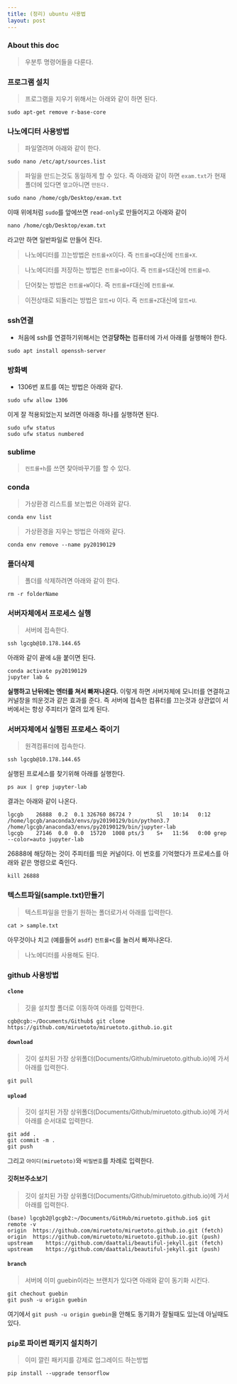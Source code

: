 ```yaml
---
title: (정리) ubuntu 사용법
layout: post 
---
```


### About this doc

> 우분투 명령어들을 다룬다. 


### 프로그램 설치 
>  프로그램을 지우기 위해서는 아래와 같이 하면 된다. 
```
sudo apt-get remove r-base-core
```

### 나노에디터 사용방법  
> 파일열려며 아래와 같이 한다. 
```
sudo nano /etc/apt/sources.list
```

> 파일을 만드는것도 동일하게 할 수 있다. 즉 아래와 같이 하면 `exam.txt`가 현재 폴더에 있다면 `열고`아니면 `만든다.`
```
sudo nano /home/cgb/Desktop/exam.txt
```
이때 위에처럼 `sudo`를 앞에쓰면 `read-only`로 만들어지고 아래와 같이 
```
nano /home/cgb/Desktop/exam.txt
```
라고만 하면 일반파일로 만들어 진다. 

> 나노에디터를 끄는방법은 `컨트롤+X`이다. 즉 `컨트롤+Q`대신에 `컨트롤+X`. 

> 나노에디터를 저장하는 방법은 `컨트롤+O`이다. 즉 `컨트롤+S`대신에 `컨트롤+O`.

> 단어찾는 방법은 `컨트롤+W`이다. 즉 `컨트롤+F`대신에 `컨트롤+W`. 

> 이전상태로 되돌리는 방법은 `알트+U` 이다. 즉 `컨트롤+Z`대신에 `알트+U`. 

### ssh연결 
- 처음에 ssh를 연결하기위해서는 연결**당하는** 컴퓨터에 가서 아래를 실행해야 한다. 
```
sudo apt install openssh-server
```

### 방화벽
- 1306번 포트를 여는 방법은 아래와 같다. 
```
sudo ufw allow 1306
```
이게 잘 적용되었는지 보려면 아래중 하나를 실행하면 된다. 
```
sudo ufw status
sudo ufw status numbered
```

### sublime

> `컨트롤+h`를 쓰면 찾아바꾸기를 할 수 있다. 
 

### conda 
> 가상환경 리스트를 보는법은 아래와 같다. 
```
conda env list
```

> 가상환경을 지우는 방법은 아래와 같다. 
```
conda env remove --name py20190129
```
 
### 폴더삭제
> 폴더를 삭제하려면 아래와 같이 한다. 
```
rm -r folderName
```

### 서버자체에서 프로세스 실행
> 서버에 접속한다. 
```
ssh lgcgb@10.178.144.65
```
아래와 같이 끝에 `&`을 붙이면 된다. 
```
conda activate py20190129
jupyter lab &
```
**실행하고 난뒤에는 엔터를 쳐서 빠져나온다.** 이렇게 하면 서버자체에 모니터를 연결하고 커널창을 띄운것과 같은 효과를 준다. 즉 서버에 접속한 컴퓨터를 끄는것과 상관없이 서버에서는 항상 주피터가 열려 있게 된다. 

### 서버자체에서 실행된 프로세스 죽이기
> 원격컴퓨터에 접속한다. 
```
ssh lgcgb@10.178.144.65
```
실행된 프로세스를 찾기위해 아래를 실행한다. 
```
ps aux | grep jupyter-lab
```
결과는 아래와 같이 나온다. 
```
lgcgb    26888  0.2  0.1 326760 86724 ?        Sl   10:14   0:12 /home/lgcgb/anaconda3/envs/py20190129/bin/python3.7 /home/lgcgb/anaconda3/envs/py20190129/bin/jupyter-lab
lgcgb    27146  0.0  0.0  15720  1008 pts/3    S+   11:56   0:00 grep --color=auto jupyter-lab
``` 
26888에 해당하는 것이 주피터를 띄운 커널이다. 이 번호를 기억했다가 프로세스를 아래와 같은 명령으로 죽인다. 
```
kill 26888
```

### 텍스트파일(sample.txt)만들기
> 텍스트파일을 만들기 원하는 폴더로가서 아래를 입력한다.
```
cat > sample.txt
```
아무것이나 치고 (예를들어 `asdf`) `컨트롤+C`를 눌러서 빠져나온다. 

> 나노에디터를 사용해도 된다. 

### github 사용방법

#### `clone` 

> 깃을 설치할 폴더로 이동하여 아래를 입력한다. 
```
cgb@cgb:~/Documents/Github$ git clone https://github.com/miruetoto/miruetoto.github.io.git
```

#### `download`
> 깃이 설치된 가장 상위폴더(Documents/Github/miruetoto.github.io)에 가서 아래를 입력한다.
```
git pull
```

#### `upload`
> 깃이 설치된 가장 상위폴더(Documents/Github/miruetoto.github.io)에 가서 아래를 순서대로 입력한다. 
```
git add .
git commit -m .
git push 
```
그리고 `아이디(miruetoto)`와 `비밀번호`를 차례로 입력한다. 

#### 깃허브주소보기 
> 깃이 설치된 가장 상위폴더(Documents/Github/miruetoto.github.io)에 가서 아래를 입력한다. 
```
(base) lgcgb2@lgcgb2:~/Documents/GitHub/miruetoto.github.io$ git remote -v
origin	https://github.com/miruetoto/miruetoto.github.io.git (fetch)
origin	https://github.com/miruetoto/miruetoto.github.io.git (push)
upstream	https://github.com/daattali/beautiful-jekyll.git (fetch)
upstream	https://github.com/daattali/beautiful-jekyll.git (push)
```

#### `branch`
> 서버에 이미 guebin이라는 브랜치가 있다면 아래와 같이 동기화 시킨다.
```
git chechout guebin
git push -u origin guebin
```
여기에서 `git push -u origin guebin`을 안해도 동기화가 잘될때도 있는데 아닐때도 있다. 

### `pip`로 파이썬 패키지 설치하기 
> 이미 깔린 패키지를 강제로 업그레이드 하는방법 
```
pip install --upgrade tensorflow
```
